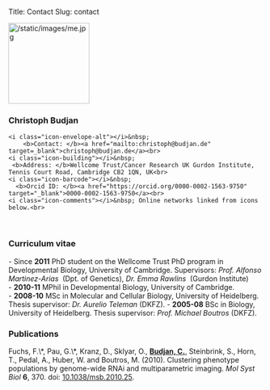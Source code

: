 Title: Contact
Slug: contact

<p>
<img alt="/static/images/me.jpg" class="align-left" src="/static/images/me.jpg" style="width: 160px; height: auto;">
<h3><b>Christoph Budjan</b></h3>

<!-- border:3px solid black; -->
    <i class="icon-envelope-alt"></i>&nbsp;
    	<b>Contact: </b><a href="mailto:christoph@budjan.de" target=_blank">christoph@budjan.de</a><br>
    <i class="icon-building"></i>&nbsp;
     <b>Address: </b>Wellcome Trust/Cancer Research UK Gurdon Institute, Tennis Court Road, Cambridge CB2 1QN, UK<br>
    <i class="icon-barcode"></i>&nbsp;
      <b>Orcid ID: </b><a href="https://orcid.org/0000-0002-1563-9750" target="_blank">0000-0002-1563-9750</a><br>
    <i class="icon-comments"></i>&nbsp; Online networks linked from icons below.<br>
</p>
<br>

<h3>Curriculum vitae</h3>
- Since <b>2011</b> PhD student on the Wellcome Trust PhD program in Developmental Biology, University of Cambridge.
Supervisors: <i>Prof. Alfonso Martinez-Arias</i>&nbsp;<a href="http://amapress.gen.cam.ac.uk/" target="_blank"><i class="icon-home"></i></a> (Dpt. of Genetics), <i>Dr. Emma Rawlins</i>&nbsp;<a href="http://www.gurdon.cam.ac.uk/rawlins.html" target="_blank"><i class="icon-home"></i></a> (Gurdon Institute)<br>
- <b>2010-11</b> MPhil in Developmental Biology, University of Cambridge.<br>
- <b>2008-10</b> MSc in Molecular and Cellular Biology, University of Heidelberg.<br>
Thesis supervisor: <i>Dr. Aurelio Teleman</i> (DKFZ).
- <b>2005-08</b> BSc in Biology, University of Heidelberg.
Thesis supervisor: <i>Prof. Michael Boutros</i> (DKFZ).<br>

<h3>Publications</h3>
Fuchs, F.\*, Pau, G.\*, Kranz, D., Sklyar, O., <b><u>Budjan, C.</b></u>, Steinbrink, S., Horn, T., Pedal, A., Huber, W. and Boutros, M. (2010). Clustering phenotype populations by genome-wide RNAi and multiparametric imaging. <i>Mol Syst Biol</i> <b>6</b>, 370. doi: <u>10.1038/msb.2010.25</u>.
<a href="http://www.ncbi.nlm.nih.gov/pubmed/20531400"
    rel="stylesheet"
    title="Download&nbsp;Article"
    target="_blank">
  <i class="icon-download-alt"></i>
</a>
